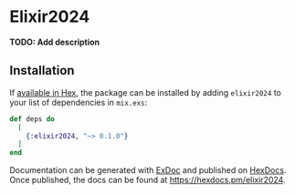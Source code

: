 # Elixir2024

**TODO: Add description**

## Installation

If [available in Hex](https://hex.pm/docs/publish), the package can be installed
by adding `elixir2024` to your list of dependencies in `mix.exs`:

```elixir
def deps do
  [
    {:elixir2024, "~> 0.1.0"}
  ]
end
```

Documentation can be generated with [ExDoc](https://github.com/elixir-lang/ex_doc)
and published on [HexDocs](https://hexdocs.pm). Once published, the docs can
be found at <https://hexdocs.pm/elixir2024>.

